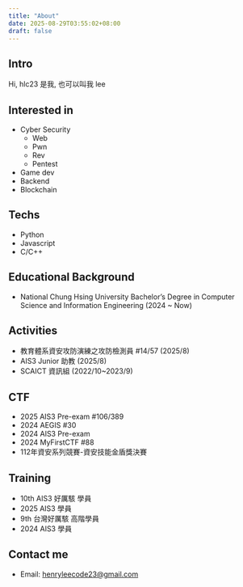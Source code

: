 ```yaml
---
title: "About"
date: 2025-08-29T03:55:02+08:00
draft: false
---
```


## Intro

Hi, hlc23 是我, 也可以叫我 lee  

## Interested in

- Cyber Security
    - Web
    - Pwn
    - Rev
    - Pentest
- Game dev
- Backend
- Blockchain

## Techs

- Python
- Javascript
- C/C++

## Educational Background

- National Chung Hsing University Bachelor’s Degree in Computer Science and Information Engineering (2024 ~ Now)

## Activities
- 教育體系資安攻防演練之攻防檢測員  #14/57 (2025/8)
- AIS3 Junior 助教 (2025/8)
- SCAICT 資訊組 (2022/10~2023/9)

## CTF
- 2025 AIS3 Pre-exam #106/389
- 2024 AEGIS #30
- 2024 AIS3 Pre-exam
- 2024 MyFirstCTF #88
- 112年資安系列競賽-資安技能金盾獎決賽

## Training 
- 10th AIS3 好厲駭 學員
- 2025 AIS3 學員
- 9th 台灣好厲駭 高階學員
- 2024 AIS3 學員

## Contact me

- Email: [henryleecode23@gmail.com](mailto:henryleecode23@gmail.com)
